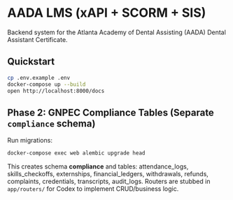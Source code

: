 # AADA LMS (xAPI + SCORM + SIS)

Backend system for the Atlanta Academy of Dental Assisting (AADA) Dental Assistant Certificate.

## Quickstart

```bash
cp .env.example .env
docker-compose up --build
open http://localhost:8000/docs
```


## Phase 2: GNPEC Compliance Tables (Separate `compliance` schema)
Run migrations:
```bash
docker-compose exec web alembic upgrade head
```
This creates schema **compliance** and tables: attendance_logs, skills_checkoffs, externships,
financial_ledgers, withdrawals, refunds, complaints, credentials, transcripts, audit_logs.
Routers are stubbed in `app/routers/` for Codex to implement CRUD/business logic.

